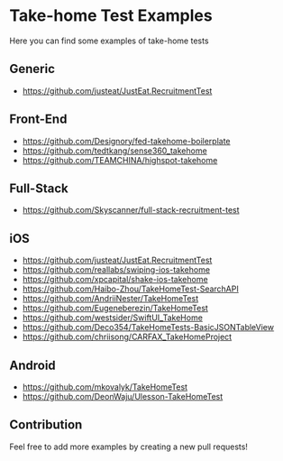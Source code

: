 # Take-home Test Examples
Here you can find some examples of take-home tests

## Generic
- https://github.com/justeat/JustEat.RecruitmentTest

## Front-End
- https://github.com/Designory/fed-takehome-boilerplate
- https://github.com/tedtkang/sense360_takehome
- https://github.com/TEAMCHINA/highspot-takehome

## Full-Stack
- https://github.com/Skyscanner/full-stack-recruitment-test

## iOS
- https://github.com/justeat/JustEat.RecruitmentTest
- https://github.com/reallabs/swiping-ios-takehome
- https://github.com/xpcapital/shake-ios-takehome
- https://github.com/Haibo-Zhou/TakeHomeTest-SearchAPI
- https://github.com/AndriiNester/TakeHomeTest
- https://github.com/Eugeneberezin/TakeHomeTest
- https://github.com/westsider/SwiftUI_TakeHome
- https://github.com/Deco354/TakeHomeTests-BasicJSONTableView
- https://github.com/chriisong/CARFAX_TakeHomeProject

## Android
- https://github.com/mkovalyk/TakeHomeTest
- https://github.com/DeonWaju/Ulesson-TakeHomeTest

## Contribution
Feel free to add more examples by creating a new pull requests!
